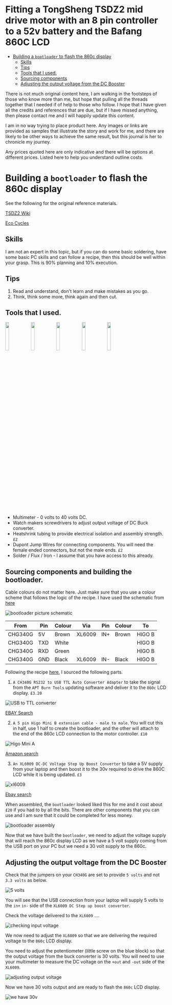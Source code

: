 # Fitting a TongSheng TSDZ2 mid drive motor with an 8 pin controller to a 52v battery and the Bafang 860C LCD

<!-- TOC -->

- [Building a `bootloader` to flash the 860c display](#building-a-bootloader-to-flash-the-860c-display)
  - [Skills](#skills)
  - [Tips](#tips)
  - [Tools that I used.](#tools-that-i-used)
  - [Sourcing components](#sourcing-components)
  - [Adjusting the output voltage from the DC Booster](#adjusting-the-output-voltage-from-the-dc-booster)

<!-- /TOC -->
There is not much original content here, I am walking in the footsteps of those who know more than me, but hope that pulling all the threads together that I needed if of help to those who follow. I hope that I have given all the credits and references that are due, but if I have missed anything, then please contact me and I will happily update this content.

I am in no way trying to place product here. Any images or links are provided as samples that illustrate the story and work for me, and there are likely to be other ways to achieve the same result, but this journal is her to chronicle my journey.

Any prices quoted here are only indicative and there will be options at different prices. Listed here to help you understand outline costs.

# Building a `bootloader` to flash the 860c display

See the following for the original reference materials.

[TSDZ2 Wiki](https://github.com/OpenSource-EBike-firmware/TSDZ2_wiki/wiki/Flash-the-firmware-on-860C-850C-using-bootloader)

[Eco Cycles](https://www.eco-ebike.com/blogs/eco-cycles-instructionals/850c-tsdz2-open-source-firmware-bootloader-update-tutorial)

## Skills

I am not an expert in this topic, but if you can do some basic soldering, have some basic PC skills and can follow a recipe, then this should be well within your grasp. This is 90% planning and 10% execution.

## Tips

1. Read and understand, don't learn and make mistakes as you go.
2. Think, think some more, think again and then cut.

## Tools that I used.

<p float="left">
  <img src="images/2020/06/multimeter.png" width="15%" />
  <img src="images/2020/06/screwdrivers.png" width="15%" />
  <img src="images/2020/06/heatshrink.png" width="15%" />
  <img src="images/2020/06/male-and-female-wires.png" width="15%" />
  <img src="images/2020/06/soldering.png" width="15%" />
</p>

- Multimeter - 0 volts to 40 volts DC.
- Watch makers screwdrivers to adjust output voltage of DC Buck converter.
- Heatshrink tubing to provide electrical isolation and assembly strength. `£2`
- Dupont Jump Wires for connecting components. You will need the female ended connectors, but not the male ends. `£2`
- Solder / Flux / Iron - I assume that you have access to this already.

## Sourcing components and building the bootloader.

Cable colours do not matter here. Just make sure that you use a colour scheme that follows the logic of the recipe. I have used the schematic from [here](https://github.com/OpenSource-EBike-firmware/TSDZ2_wiki/wiki/Flash-the-firmware-on-860C-850C-using-bootloader)

![bootloader picture schematic](images/2020/06/bootloader-picture-schematic.png)

From    | Pin | Colour | Via    | Pin | Colour | To
--------|-----|--------|--------|-----|--------|-------
CHG340G | 5V  | Brown  | XL6009 | IN+ | Brown  | HIGO B
CHG340G | TXD | White  |        |     |        | HIGO B
CHG340G | RXD | Green  |        |     |        | HIGO B
CHG340G | GND | Black  | XL6009 | IN- | Black  | HIGO B

Following the recipe [here](https://github.com/OpenSource-EBike-firmware/TSDZ2_wiki/wiki/Flash-the-firmware-on-860C-850C-using-bootloader), I sourced the following parts.

1. `A CH340G RS232 to USB TTL Auto Converter Adapter` to take the signal from the `APT Burn Tools` updating software and deliver it to the `860c` LCD display. `£3.20`

![USB to TTL converter](images/2020/06/usb-to-ttl-converter.png)

[EBAY Search](https://www.ebay.co.uk/sch/i.html?_from=R40&_trksid=m570.l1313&_nkw=CH340+Gold+USB+TTL&_sacat=0)

2. `A 5 pin Higo Mini B extension cable - male to male`. You will cut this in half, use 1 half to create the bootloader, and the other will attach to the end of the 860c LCD connection to the motor controller. `£10`

![Higo Mini A](images/2020/06/higo-mini-a.png)

[Amazon search](https://www.amazon.co.uk/Bafang-Extended-Cable-Display-750C/dp/B07GDL1TSN/ref=sr_1_3?dchild=1&keywords=Higo+Mini+A+cable+bafang&qid=1593279954&sr=8-3)

3. `An XL6009 DC-DC Voltage Step Up Boost Converter` to take a 5V supply from your laptop and then boost it to the 30v required to drive the 860C LCD while it is being updated. `£3`

![xl6009](images/2020/06/xl6009.png)

[Ebay search](https://www.ebay.co.uk/sch/i.html?_from=R40&_trksid=p2334524.m570.l1313.TR2.TRC1.A0.H0.XXL6009.TRS0&_nkw=XL6009&_sacat=0&LH_TitleDesc=0&_osacat=0&_odkw=Higo+Mini+A+cable+5+pin)

When assembled, the `bootloader` looked liked this for me and it cost about `£20` if you had to by all the bits. There are other components that you can use and I am sure that it could be completed for less money.

![bootloader assembly](images/2020/06/bootloader-assembly.png)

Now that we have built the `bootloader`, we need to adjust the voltage supply that will reach the 860c display LCD as we have a 5 volt supply coming from the USB port on your PC but we need a 30 volt supply to the 860c.

## Adjusting the output voltage from the DC Booster

Check that the jumpers on your `CH340G` are set to provide `5 volts` and not `3.3 volts` as below.

![5 volts](images/2020/06/5-volts.png)

You will see that the USB connection from your laptop will supply 5 volts to the `in+` `in-` side of the `XL6009 DC Step up boost converter`.

Check the voltage delivered to the `XL6009` ....

![checking input voltage](images/2020/06/checking-input-voltage.png)

We now need to adjust the `XL6009` so that we are delivering the required voltage to the `860c` LCD display.

You need to adjust the potentiometer (little screw on the blue block) so that the output voltage from the buck converter is 30 volts. You will need to use your multimeter to measure the DC voltage on the `+out` and `-out` side of the `XL6009`.

![adjusting output voltage](images/2020/06/adjusting-output-voltage.png)

Now we have 30 volts output and are ready to flash the `860c` LCD display.

![we have 30v](images/2020/06/we-have-30v.png)

